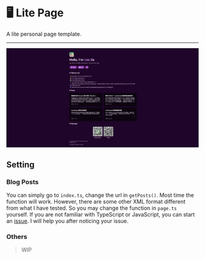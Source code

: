 # 🖥️ Lite Page
A lite personal page template.

---

![Screenshot](./art/readme-1.png)

## Setting

### Blog Posts

You can simply go to `index.ts`, change the url in `getPosts()`. Most time the function will work. However, there are some other XML format different from what I have tested. So you may change the function in `page.ts`  yourself. If you are not familiar with TypeScript or JavaScript, you can start an [issue](https://github.com/yuanzui-cf/lite-page/issues/new). I will help you after noticing your issue. 

### Others

> WIP